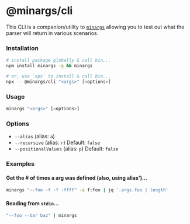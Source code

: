 # @minargs/cli

This CLI is a companion/utility to [`minargs`](https://npmjs.com/package/minargs) allowing you to test out what the parser will return in various scenarios.

### Installation

```bash
# install package globally & call bin...
npm install minargs -g && minargs

# or, use `npx` to install & call bin...
npx -- @minargs/cli "<args>" [<options>]
```

### Usage

```bash
minargs "<args>" [<options>]
```

### Options

- `--alias` (alias: `a`)
- `--recursive` (alias: `r`) Default: `false`
- `--positionalValues` (alias: `p`) Default: `false`

### Examples

#### Get the # of times a arg was defined (also, using alias')...

```bash
minargs "--foo -f -f -ffff" -a f:foo | jq '.args.foo | length'
```

#### Reading from `stdin`...
```bash
"--foo --bar baz" | minargs
```
